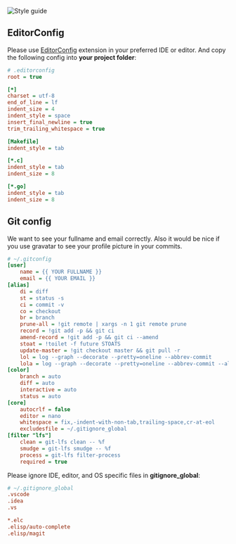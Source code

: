 ![Style guide](https://gokmengorgen.net/img/style-guide/code-part-pixelised.png "Style guide")

## EditorConfig
Please use [EditorConfig](https://editorconfig.org/) extension in your preferred IDE or editor. And copy the following config into **your project folder**:

```ini
# .editorconfig
root = true

[*]
charset = utf-8
end_of_line = lf
indent_size = 4
indent_style = space
insert_final_newline = true
trim_trailing_whitespace = true

[Makefile]
indent_style = tab

[*.c]
indent_style = tab
indent_size = 8

[*.go]
indent_style = tab
indent_size = 8
```

## Git config
We want to see your fullname and email correctly. Also it would be nice if you use gravatar to see your profile picture in your commits.

```ini
# ~/.gitconfig
[user]
    name = {{ YOUR FULLNAME }}
    email = {{ YOUR EMAIL }}
[alias]
    di = diff
    st = status -s
    ci = commit -v
    co = checkout
    br = branch
    prune-all = !git remote | xargs -n 1 git remote prune
    record = !git add -p && git ci
    amend-record = !git add -p && git ci --amend
    stoat = !toilet -f future STOATS
    update-master = !git checkout master && git pull -r
    lol = log --graph --decorate --pretty=oneline --abbrev-commit
    lola = log --graph --decorate --pretty=oneline --abbrev-commit --all
[color]
    branch = auto
    diff = auto
    interactive = auto
    status = auto
[core]
    autocrlf = false
    editor = nano
    whitespace = fix,-indent-with-non-tab,trailing-space,cr-at-eol
    excludesfile = ~/.gitignore_global
[filter "lfs"]
    clean = git-lfs clean -- %f
    smudge = git-lfs smudge -- %f
    process = git-lfs filter-process
    required = true
```

Please ignore IDE, editor, and OS specific files in **gitignore_global**:

```ini
# ~/.gitignore_global
.vscode
.idea
.vs

*.elc
.elisp/auto-complete
.elisp/magit
```

